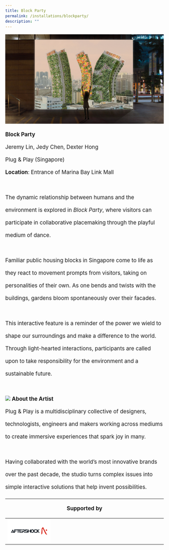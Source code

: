 ```yaml
---
title: Block Party
permalink: /installations/blockparty/
description: ""
---
```

<p style="font-size:17px; line-height:40px"> 
<img src="/images/Installations/block%20party.jpg">
	<b>Block Party</b><br>
Jeremy Lin, Jedy Chen, Dexter Hong&nbsp;<br>
Plug &amp; Play (Singapore)&nbsp;
<br>
	<b>Location</b>: Entrance of Marina Bay Link Mall <br><br>
The dynamic relationship between humans and the environment is explored in <i>Block Party</i>, where visitors can participate in collaborative placemaking through the playful medium of dance.&nbsp;
<br><br>
Familiar public housing blocks in Singapore come to life as they react to movement prompts from visitors, taking on personalities of their own. As one bends and twists with the buildings, gardens bloom spontaneously over their facades.&nbsp;
<br><br>
This interactive feature is a reminder of the power we wield to shape our surroundings and make a difference to the world. Through light-hearted interactions, participants are called upon to take responsibility for the environment and a sustainable future.
<br><br>
<img src="/images/Installations/plug_play_profile_landscape_ilsg23%20-%20jeremy%20lin(1)-min.png">
<b>About the Artist</b>
<br>
Plug &amp; Play is a multidisciplinary collective of designers, technologists, engineers and makers working across mediums to create immersive experiences that spark joy in many. &nbsp;
<br><br>
Having collaborated with the world’s most innovative brands over the past decade, the studio turns complex issues into simple interactive solutions that help invent possibilities.
</p>

<table style="width:100%">
<thead><tr><th colspan="4"><p style="font-size: 17px; line-height: 20px">Supported by</p></th></tr></thead>
<tbody>
<tr><td style="width:30%"><a href="https://www.aftershockpc.com/" target="_blank"><img src="/images/About/Sponsor%20Acknowledgement/aftershock_%20resized%20web%20version.png" align="left"></a></td><td style="width:70%"></td></tr></tbody>
</table>